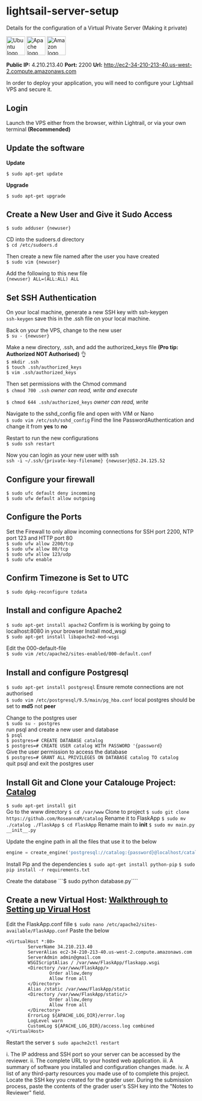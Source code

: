 # lightsail-server-setup
Details for the configuration of a Virtual Private Server (Making it private)

<a href="https://www.ubuntu.com/"><img src="http://icons.iconarchive.com/icons/martz90/circle/48/ubuntu-icon.png" width="50" height="50" alt="Ubuntu logo"></a> <a href="https://www.apache.org/"><img src="https://www.apache.org/foundation/press/kit/poweredBy/Apache_PoweredBy.png" alt="Apache logo" width="50" height="50"></a> 
<a href="https://aws.amazon.com/"><img src="http://icons.iconarchive.com/icons/designbolts/handstitch-social/256/Aws-icon.png" alt="Amazon logo" width="50" height="50"></a>

**Public IP:** 4.210.213.40
**Port:** 2200
**Url:** http://ec2-34-210-213-40.us-west-2.compute.amazonaws.com

In order to deploy your application, you will need to configure your Lightsail VPS and secure it. 
## Login 
Launch the VPS either from the browser, within Lightrail, or via your own terminal **(Recommended)**

## Update the software

**Update**

```$ sudo apt-get update```
<br/>

**Upgrade**

```$ sudo apt-get upgrade```


## Create a New User and Give it Sudo Access

```$ sudo adduser {newuser}```

CD into the sudoers.d directory
<br/>
```$ cd /etc/sudoers.d```

Then create a new file named after the user you have created
<br/>
```$ sudo vim {newuser}```

Add the following to this new file 
<br/>
```{newuser} ALL=(ALL:ALL) ALL```

## Set SSH Authentication

On your local machine, generate a new SSH key with ssh-keygen
<br/>
```ssh-keygen```
save this in the .ssh file on your local machine.

Back on your the VPS, change to the new user 
<br/>
```$ su - {newuser}```

Make a new directory, .ssh, and add the authorized_keys file **(Pro tip: Authorized NOT Authorised)** 👌
<br/>
```$ mkdir .ssh```
<br/>
```$ touch .ssh/authorized_keys```
<br/>
```$ vim .ssh/authorized_keys```

Then set permissions with the Chmod command
<br/>
```$ chmod 700 .ssh```  _owner can read, write and execute_
<br/>

```$ chmod 644 .ssh/authorized_keys```  _owner can read, write_ 

Navigate to the sshd_config file and open with VIM or Nano
<br/>
```$ sudo vim /etc/ssh/sshd_config```
Find the line PasswordAuthentication and change it from **yes** to **no**

Restart to run the new configurations
<br/>
```$ sudo ssh restart```

Now you can login as your new user with ssh
<br/>
```ssh -i ~/.ssh/{private-key-filename} {newuser}@52.24.125.52```

## Configure your firewall

```$ sudo ufc default deny incomming```
<br/>
```$ sudo ufw default allow outgoing```

## Configure the Ports 

Set the Firewall to only allow incoming connections for SSH port 2200, NTP port 123 and HTTP port 80
<br/>
```$ sudo ufw allow 2200/tcp```
<br/>
```$ sudo ufw allow 80/tcp```
<br/>
```$ sudo ufw allow 123/udp```
<br/>
```$ sudo ufw enable ```

## Confirm Timezone is Set to UTC
```$ sudo dpkg-reconfigure tzdata```

## Install and configure Apache2
```$ sudo apt-get install apache2```
Confirm is is working by going to localhost:8080 in your browser
Install mod_wsgi
<br/>
```$ sudo apt-get install libapache2-mod-wsgi```


Edit the 000-default-file
<br/>
```$ sudo vim /etc/apache2/sites-enabled/000-default.conf```

## Install and configure Postgresql
```$ sudo apt-get install postgresql```
Ensure remote connections are not authorised
<br/>
```$ sudo vim /etc/postgresql/9.5/main/pg_hba.conf```
local postgres should be set to **md5** not **peer**

Change to the postgres user
<br/>
```$ sudo su - postgres```
<br/>
run psql and create a new user and database
<br/>
```$ psql```
<br/>
```$ postgres=# CREATE DATABASE catalog```
<br/>
```$ postgres=# CREATE USER catalog WITH PASSWORD '{password}```
<br/>
Give the user permission to access the database
<br/>
```$ postgres=# GRANT ALL PRIVILEGES ON DATABASE catalog TO catalog```
<br/>
quit psql and exit the postgres user

## Install Git and Clone your Catalouge Project: [Catalog](https://github.com/RoseannaM/catalog)
```$ sudo apt-get install git```
<br/>
Go to the www directory
```$ cd /var/www```
Clone to project
```$ sudo git clone https://github.com/RoseannaM/catalog```
Rename it to FlaskApp
```$ sudo mv ./catalog ./FlaskApp```
```$ cd FlaskApp```
Rename main to __init__
```$ sudo mv main.py __init__.py```

Update the engine path in all the files that use it to the below
```python
engine = create_engine('postgresql://catalog:{password}@localhost/catalog')
```
Install Pip and the dependencies
```$ sudo apt-get install python-pip```
```$ sudo pip install -r requirements.txt```

Create the database
```$ sudo python database.py````


## Create a new Virtual Host: [Walkthrough to Setting up Virual Host ](https://www.digitalocean.com/community/tutorials/how-to-deploy-a-flask-application-on-an-ubuntu-vps)
Edit the FlaskApp.conf fille
```$ sudo nano /etc/apache2/sites-available/FlaskApp.conf```
Paste the below
```
<VirtualHost *:80>
        ServerName 34.210.213.40
        ServerAlias ec2-34-210-213-40.us-west-2.compute.amazonaws.com
        ServerAdmin admin@gmail.com
        WSGIScriptAlias / /var/www/FlaskApp/flaskapp.wsgi
        <Directory /var/www/FlaskApp/>
                Order allow,deny
                Allow from all
        </Directory>
        Alias /static /var/www/FlaskApp/static
        <Directory /var/www/FlaskApp/static/>
                Order allow,deny
                Allow from all
        </Directory>
        ErrorLog ${APACHE_LOG_DIR}/error.log
        LogLevel warn
        CustomLog ${APACHE_LOG_DIR}/access.log combined
</VirtualHost>
```
Restart the server
```$ sudo apache2ctl restart```




i. The IP address and SSH port so your server can be accessed by the reviewer.
ii. The complete URL to your hosted web application.
iii. A summary of software you installed and configuration changes made.
iv. A list of any third-party resources you made use of to complete this project.
Locate the SSH key you created for the grader user.
During the submission process, paste the contents of the grader user's SSH key into the "Notes to Reviewer" field.
